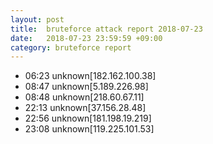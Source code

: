 ```yaml
---
layout: post
title:  bruteforce attack report 2018-07-23
date:   2018-07-23 23:59:59 +09:00
category: bruteforce report
---
```


* 06:23 unknown[182.162.100.38]
* 08:47 unknown[5.189.226.98]
* 08:48 unknown[218.60.67.11]
* 22:13 unknown[37.156.28.48]
* 22:56 unknown[181.198.19.219]
* 23:08 unknown[119.225.101.53]
